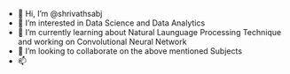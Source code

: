 - 👋 Hi, I’m @shrivathsabj
- 👀 I’m interested in Data Science and Data Analytics
- 🌱 I’m currently learning about Natural Launguage Processing Technique and working on Convolutional Neural Network
- 💞️ I’m looking to collaborate on the above mentioned Subjects
- 📫 

<!---
shrivathsabj/shrivathsabj is a ✨ special ✨ repository because its `README.md` (this file) appears on your GitHub profile.
You can click the Preview link to take a look at your changes.
--->
